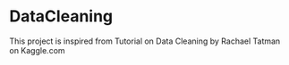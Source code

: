 # DataCleaning
This project is inspired from Tutorial on Data Cleaning by Rachael Tatman on Kaggle.com
